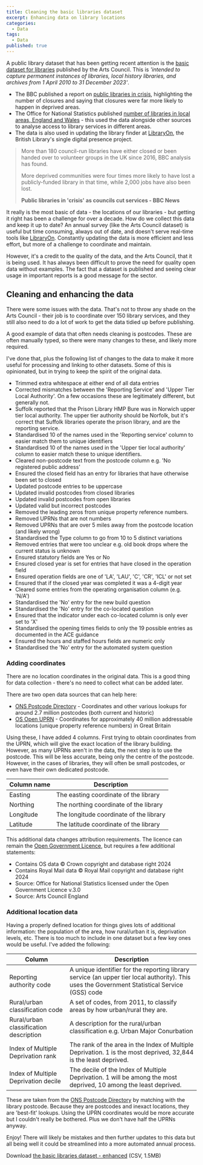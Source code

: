 ```yaml
---
title: Cleaning the basic libraries dataset
excerpt: Enhancing data on library locations
categories:
  - Data
tags:
  - Data
published: true
---
```


A public library dataset that has been getting recent attention is the [basic dataset for libraries](https://www.artscouncil.org.uk/supporting-arts-museums-and-libraries/supporting-libraries) published by the Arts Council. This is _'intended to capture permanent instances of libraries, local history libraries, and archives from 1 April 2010 to 31 December 2023'_.

- The BBC published a report on [public libraries in crisis](https://www.bbc.co.uk/news/articles/cn9lexplel5o), highlighting the number of closures and saying that closures were far more likely to happen in deprived areas.
- The Office for National Statistics published [number of libraries in local areas, England and Wales](https://www.ons.gov.uk/peoplepopulationandcommunity/wellbeing/datasets/numberoflibrariesinlocalareasenglandandwales) - this used the data alongside other sources to analyse access to library services in different areas.
- The data is also used in updating the library finder at [LibraryOn](https://libraryon.com/), the British Library's single digital presence project.

> More than 180 council-run libraries have either closed or been handed over to volunteer groups in the UK since 2016, BBC analysis has found.
>
> More deprived communities were four times more likely to have lost a publicly-funded library in that time, while 2,000 jobs have also been lost.
>
> **Public libraries in 'crisis' as councils cut services - BBC News**

It really is the most basic of data - the locations of our libraries - but getting it right has been a challenge for over a decade. How do we collect this data and keep it up to date? An annual survey (like the Arts Council dataset) is useful but time consuming, always out of date, and doesn't serve real-time tools like [LibraryOn](https://www.libraryon.org). Constantly updating the data is more efficient and less effort, but more of a challenge to coordinate and maintain.

However, it's a credit to the quality of the data, and the Arts Council, that it is being used. It has always been difficult to prove the need for quality open data without examples. The fact that a dataset is published and seeing clear usage in important reports is a good message for the sector.

## Cleaning and enhancing the data

There were some issues with the data. That's not to throw any shade on the Arts Council - their job is to coordinate over 150 library services, and they still also need to do a lot of work to get the data tidied up before publishing.

A good example of data that often needs cleaning is postcodes. These are often manually typed, so there were many changes to these, and likely more required.

I've done that, plus the following list of changes to the data to make it more useful for processing and linking to other datasets. Some of this is opinionated, but in trying to keep the spirit of the original data.

- Trimmed extra whitespace at either end of all data entries
- Corrected mismatches between the 'Reporting Service' and 'Upper Tier Local Authority'. On a few occasions these are legitimately different, but generally not.
- Suffolk reported that the Prison Library HMP Bure was in Norwich upper tier local authority. The upper tier authority should be Norfolk, but it's correct that Suffolk libraries operate the prison library, and are the reporting service.
- Standardised 10 of the names used in the 'Reporting service' column to easier match them to unique identifiers
- Standardised 10 of the names used in the 'Upper tier local authority' column to easier match these to unique identifiers.
- Cleared non-postcode text from the postcode column e.g. 'No registered public address'
- Ensured the closed field has an entry for libraries that have otherwise been set to closed
- Updated postcode entries to be uppercase
- Updated invalid postcodes from closed libraries
- Updated invalid postcodes from open libraries
- Updated valid but incorrect postcodes
- Removed the leading zeros from unique property reference numbers.
- Removed UPRNs that are not numbers
- Removed UPRNs that are over 5 miles away from the postcode location (and likely wrong)
- Standardised the Type column to go from 10 to 5 distinct variations
- Removed entries that were too unclear e.g. old book drops where the current status is unknown
- Ensured statutory fields are Yes or No
- Ensured closed year is set for entries that have closed in the operation field
- Ensured operation fields are one of 'LA', 'LAU', 'C', 'CR', 'ICL' or not set
- Ensured that if the closed year was completed it was a 4-digit year
- Cleared some entries from the operating organisation column (e.g. 'N/A')
- Standardised the 'No' entry for the new build question
- Standardised the 'No' entry for the co-located question
- Ensured that the indicator under each co-located column is only ever set to 'X'
- Standardised the opening times fields to only the 19 possible entries as documented in the ACE guidance
- Ensured the hours and staffed hours fields are numeric only
- Standardised the 'No' entry for the automated system question

### Adding coordinates

There are no location coordinates in the original data. This is a good thing for data collection - there's no need to collect what can be added later.

There are two open data sources that can help here:

- [ONS Postcode Directory](https://geoportal.statistics.gov.uk/datasets/265778cd85754b7e97f404a1c63aea04/about) - Coordinates and other various lookups for around 2.7 million postcodes (both current and historic)
- [OS Open UPRN](https://www.ordnancesurvey.co.uk/products/os-open-uprn) - Coordinates for approximately 40 million addressable locations (unique property reference numbers) in Great Britain

Using these, I have added 4 columns. First trying to obtain coordinates from the UPRN, which will give the exact location of the library building. However, as many UPRNs aren't in the data, the next step is to use the postcode. This will be less accurate, being only the centre of the postcode. However, in the cases of libraries, they will often be small postcodes, or even have their own dedicated postcode.

| Column name | Description                             |
| ----------- | --------------------------------------- |
| Easting     | The easting coordinate of the library   |
| Northing    | The northing coordinate of the library  |
| Longitude   | The longitude coordinate of the library |
| Latitude    | The latitude coordinate of the library  |

This additional data changes attribution requirements. The licence can remain the [Open Government Licence](https://www.nationalarchives.gov.uk/doc/open-government-licence/version/3/), but requires a few additional statements:

- Contains OS data © Crown copyright and database right 2024
- Contains Royal Mail data © Royal Mail copyright and database right 2024
- Source: Office for National Statistics licensed under the Open Government Licence v.3.0
- Source: Arts Council England

### Additional location data

Having a properly defined location for things gives lots of additional information: the population of the area, how rural/urban it is, deprivation levels, etc. There is too much to include in one dataset but a few key ones would be useful. I've added the following:

| Column                                 | Description                                                                                                                                    |
| -------------------------------------- | ---------------------------------------------------------------------------------------------------------------------------------------------- |
| Reporting authority code               | A unique identifier for the reporting library service (an upper tier local authority). This uses the Government Statistical Service (GSS) code |
| Rural/urban classification code        | A set of codes, from 2011, to classify areas by how urban/rural they are.                                                                      |
| Rural/urban classification description | A description for the rural/urban classification e.g. Urban Major Conurbation                                                                  |
| Index of Multiple Deprivation rank     | The rank of the area in the Index of Multiple Deprivation. 1 is the most deprived, 32,844 is the least deprived.                               |
| Index of Multiple Deprivation decile   | The decile of the Index of Multiple Deprivation. 1 will be among the most deprived, 10 among the least deprived.                               |

These are taken from the [ONS Postcode Directory](https://geoportal.statistics.gov.uk/datasets/265778cd85754b7e97f404a1c63aea04/about) by matching with the library postcode. Because they are postcodes and inexact locations, they are 'best-fit' lookups. Using the UPRN coordinates would be more accurate but I couldn't really be bothered. Plus we don't have half the UPRNs anyway.

Enjoy! There will likely be mistakes and then further updates to this data but all being well it could be streamlined into a more automated annual process.

Download [the basic libraries dataset - enhanced](/files/basic-dataset-for-libraries-2023-enhanced.csv) (CSV, 1.5MB)
